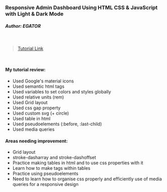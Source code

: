 ### Responsive Admin Dashboard Using HTML CSS & JavaScript with Light & Dark Mode

##### Author: EGATOR

<br>

> [Tutorial Link](https://youtu.be/BOF79TAIkYQ)

<br>

#### **My tutorial review:**

-   Used Google's material icons
-   Used semantic html tags
-   Used variables to set colors and styles globally
-   Used relative units (rem)
-   Used Grid layout
-   Used css gap property
-   Used custom svg (+ circle)
-   Used table in html
-   Used pseudoelements (:before, :last-child)
-   Used media queries

#### **Areas needing improvement:**

-   Grid layout
-   stroke-dasharray and stroke-dashoffset
-   Practice making tables in html and to use css properties with it
-   Learn how to make tags within tables
-   Practice using pseudoelements
-   Need to learn how to organise css properly and efficiently use of media queries for a responsive design

